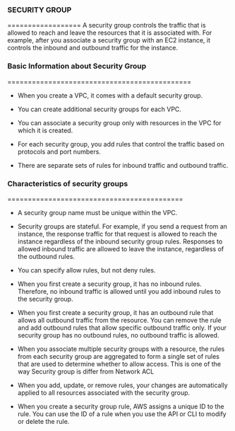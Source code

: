 ### SECURITY GROUP
==================
A security group controls the traffic that is allowed to reach and leave the resources that it is associated with. For example, after you associate a security group with an EC2 instance, it controls the inbound and outbound traffic for the instance.

### Basic Information about Security Group
=============================================
* When you create a VPC, it comes with a default security group. 
* You can create additional security groups for each VPC. 
* You can associate a security group only with resources in the VPC for which it is created.

* For each security group, you add rules that control the traffic based on protocols and port numbers. 
* There are separate sets of rules for inbound traffic and outbound traffic.

### Characteristics of security groups
===========================================

* A security group name must be unique within the VPC.
* Security groups are stateful. For example, if you send a request from an instance, the response traffic for that request is allowed to reach the instance regardless of the inbound security group rules. Responses to allowed inbound traffic are allowed to leave the instance, regardless of the outbound rules.
* You can specify allow rules, but not deny rules.

* When you first create a security group, it has no inbound rules. Therefore, no inbound traffic is allowed until you add inbound rules to the security group.

* When you first create a security group, it has an outbound rule that allows all outbound traffic from the resource. You can remove the rule and add outbound rules that allow specific outbound traffic only. If your security group has no outbound rules, no outbound traffic is allowed.

* When you associate multiple security groups with a resource, the rules from each security group are aggregated to form a single set of rules that are used to determine whether to allow access. This is one of the way Security group is differ from Network ACL

* When you add, update, or remove rules, your changes are automatically applied to all resources associated with the security group. 

* When you create a security group rule, AWS assigns a unique ID to the rule. You can use the ID of a rule when you use the API or CLI to modify or delete the rule.